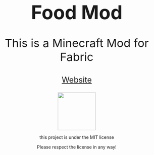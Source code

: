 <h1 style="font-size:60px;"align="center">Food Mod</h1>

<p style="font-size:36px;" align="center">This is a Minecraft Mod for Fabric</p>

<p style="font-size:25px;" align="center"><a href="https://link4real.github.io/food">Website</a></p>

<p align="center"><img valign="middle" src="https://i.imgur.com/zmgIrhN.png" width="120px"></p>

<p align="center">this project is under the MIT license</p>
<p align="center">Please respect the license in any way!</p>

